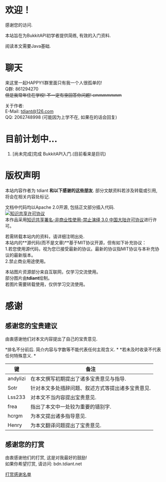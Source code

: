 # 欢迎！
感谢您的访问.  

本站旨在为BukkitAPI初学者提供简练, 有效的入门资料.  

阅读本文需要Java基础.

# 聊天
来这里一起HAPPY!(群里面只有我一个人很孤单的!  
Q群: 861294270  
~~但是我常年住在学校! 不一定有空回答你问题! emmmmmmm~~

关于作者:  
E-Mail: tdiant@126.com  
QQ: 2062748998 (可能因为上学不在, 如果在的话会回复)  

# 目前计划中...
1. [尚未完成]完成 BukkitAPI入门.(目前看来是巨坑)  

# 版权声明
本站内容作者为 tdiant **和以下感谢的这些朋友**. 部分文献资料若涉及转载或引用, 将会在相关内容处标记.  

文档中代码均以Apache 2.0开源, 包括正文部分插入代码.  
<a rel="license" href="http://creativecommons.org/licenses/by-nc-nd/3.0/cn/"><img alt="知识共享许可协议" style="border-width:0" src="https://i.creativecommons.org/l/by-nc-nd/3.0/cn/88x31.png" /></a><br />本作品采用<a rel="license" href="http://creativecommons.org/licenses/by-nc-nd/3.0/cn/">知识共享署名-非商业性使用-禁止演绎 3.0 中国大陆许可协议</a>进行许可。

若需转载本站内的资料，请详细注明出处.  
本站内的**源代码(而不是文章)**基于MIT协议开源，但有如下补充协议：  
1.若您使用源代码，视为您已接受最新的协议。最新的协议指MIT协议与本补充协议的最新版本。  
2.禁止商业用途使用。  

本站图片资源部分来自互联网，仅学习交流使用。  
部分图片由**tdiant**绘制。  
若图片需要转载使用，仅供学习交流使用。

# 感谢
## 感谢您的宝贵建议
由衷感谢他们对本文内容提出了自己的宝贵意见.  

*排名不分前后. 简介内容与字数等不能代表任何主观含义.  *
*若未及时收录不代表任何特殊意义.  *  

| 键 | 备注 |
| -----   | -----   |
| andylizi | 在本文撰写初期提出了诸多宝贵意见与指导. |  
| Sotr | 针对本文多处措辞问题、叙述方式等提出诸多宝贵意见. |
| Lss233 | 对本文不当内容提出宝贵意见. |
| frea | 指出了本文中一处较为重要的错别字. |
| hcrgm | 为本文提出诸多指导意见. |
| Henry | 为本文翻译问题提出了宝贵意见. |

## 感谢您的打赏
由衷感谢他们的打赏, 这是对我最好的鼓励!  
如果你希望打赏, 请访问: bdn.tdiant.net  

[打赏感谢名单](https://blog.tdiant.net/about/ds.html)

